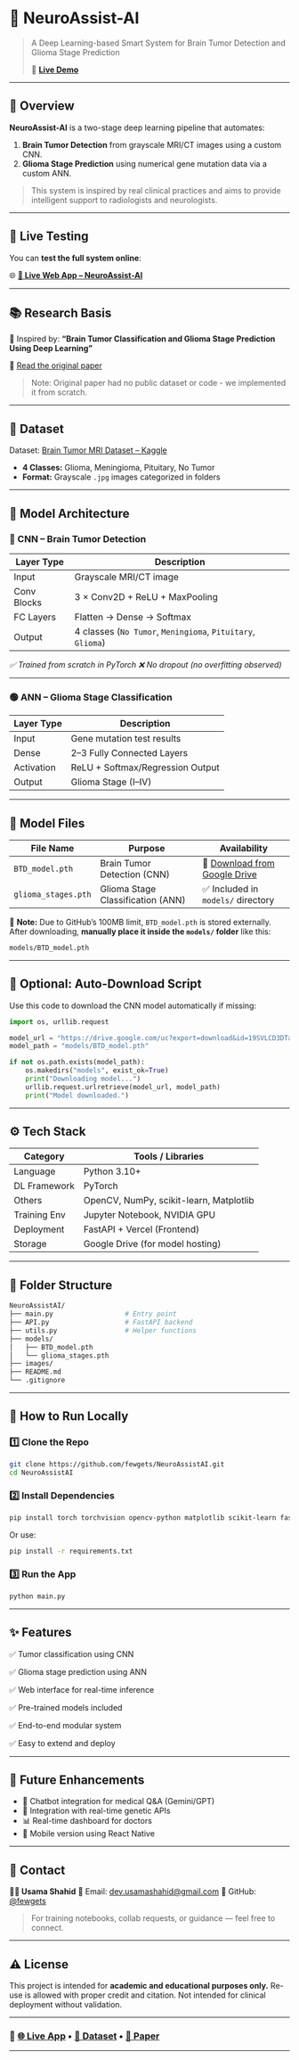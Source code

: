 # 🧠 NeuroAssist-AI

> A Deep Learning-based Smart System for Brain Tumor Detection and Glioma Stage Prediction
> 
> 🔗 **[Live Demo](https://neuroassistai.vercel.app/)**

---

## 📌 Overview

**NeuroAssist-AI** is a two-stage deep learning pipeline that automates:

1. **Brain Tumor Detection** from grayscale MRI/CT images using a custom CNN.
2. **Glioma Stage Prediction** using numerical gene mutation data via a custom ANN.

> This system is inspired by real clinical practices and aims to provide intelligent support to radiologists and neurologists.

---

## 🧪 Live Testing

You can **test the full system online**:

🌐 **[🔗 Live Web App – NeuroAssist-AI](https://neuroassistai.vercel.app/)**

---

## 📚 Research Basis

📄 Inspired by:
**“Brain Tumor Classification and Glioma Stage Prediction Using Deep Learning”**

🔗 [Read the original paper](https://onlinelibrary.wiley.com/doi/full/10.1155/2022/1830010)

> Note: Original paper had no public dataset or code - we implemented it from scratch.

---

## 📂 Dataset

Dataset: [Brain Tumor MRI Dataset – Kaggle](https://www.kaggle.com/datasets/masoudnickparvar/brain-tumor-mri-dataset)

* **4 Classes:** Glioma, Meningioma, Pituitary, No Tumor
* **Format:** Grayscale `.jpg` images categorized in folders

---

## 🧠 Model Architecture

### 🔷 CNN – Brain Tumor Detection

| Layer Type  | Description                                                 |
| ----------- | ----------------------------------------------------------- |
| Input       | Grayscale MRI/CT image                                      |
| Conv Blocks | 3 × Conv2D + ReLU + MaxPooling                              |
| FC Layers   | Flatten → Dense → Softmax                                   |
| Output      | 4 classes (`No Tumor`, `Meningioma`, `Pituitary`, `Glioma`) |

*✅ Trained from scratch in PyTorch*
*❌ No dropout (no overfitting observed)*

---

### 🟢 ANN – Glioma Stage Classification

| Layer Type | Description                      |
| ---------- | -------------------------------- |
| Input      | Gene mutation test results       |
| Dense      | 2–3 Fully Connected Layers       |
| Activation | ReLU + Softmax/Regression Output |
| Output     | Glioma Stage (I–IV)              |

---

## 💾 Model Files

| File Name           | Purpose                           | Availability                                                                                                           |
| ------------------- | --------------------------------- | ---------------------------------------------------------------------------------------------------------------------- |
| `BTD_model.pth`     | Brain Tumor Detection (CNN)       | 🔗 [Download from Google Drive](https://drive.google.com/file/d/19SVLCD3DTa1aBZ9PI4TTgNkvJKgL2LSY/view?usp=drive_link) |
| `glioma_stages.pth` | Glioma Stage Classification (ANN) | ✅ Included in `models/` directory                                                                                      |

📍 **Note:**
Due to GitHub’s 100MB limit, `BTD_model.pth` is stored externally.
After downloading, **manually place it inside the `models/` folder** like this:

```bash
models/BTD_model.pth
```

---

## 🔄 Optional: Auto-Download Script

Use this code to download the CNN model automatically if missing:

```python
import os, urllib.request

model_url = "https://drive.google.com/uc?export=download&id=19SVLCD3DTa1aBZ9PI4TTgNkvJKgL2LSY"
model_path = "models/BTD_model.pth"

if not os.path.exists(model_path):
    os.makedirs("models", exist_ok=True)
    print("Downloading model...")
    urllib.request.urlretrieve(model_url, model_path)
    print("Model downloaded.")
```

---

## ⚙️ Tech Stack

| Category     | Tools / Libraries                       |
| ------------ | --------------------------------------- |
| Language     | Python 3.10+                            |
| DL Framework | PyTorch                                 |
| Others       | OpenCV, NumPy, scikit-learn, Matplotlib |
| Training Env | Jupyter Notebook, NVIDIA GPU            |
| Deployment   | FastAPI + Vercel (Frontend)             |
| Storage      | Google Drive (for model hosting)        |

---

## 📁 Folder Structure

```bash
NeuroAssistAI/
├── main.py                  # Entry point
├── API.py                   # FastAPI backend
├── utils.py                 # Helper functions
├── models/
│   ├── BTD_model.pth
│   └── glioma_stages.pth
├── images/
├── README.md
└── .gitignore
```

---

## 🚀 How to Run Locally

### 1️⃣ Clone the Repo

```bash
git clone https://github.com/fewgets/NeuroAssistAI.git
cd NeuroAssistAI
```

### 2️⃣ Install Dependencies

```bash
pip install torch torchvision opencv-python matplotlib scikit-learn fastapi uvicorn
```

Or use:

```bash
pip install -r requirements.txt
```

### 3️⃣ Run the App

```bash
python main.py
```

---

## ✨ Features

✅ Tumor classification using CNN

✅ Glioma stage prediction using ANN

✅ Web interface for real-time inference

✅ Pre-trained models included

✅ End-to-end modular system

✅ Easy to extend and deploy

---

## 🔭 Future Enhancements

* 🤖 Chatbot integration for medical Q\&A (Gemini/GPT)
* 🧬 Integration with real-time genetic APIs
* 📊 Real-time dashboard for doctors
* 📱 Mobile version using React Native

---

## 📩 Contact

**👨‍💻 Usama Shahid**
📧 Email: [dev.usamashahid@gmail.com](mailto:dev.usamashahid@gmail.com)
🔗 GitHub: [@fewgets](https://github.com/fewgets)

> For training notebooks, collab requests, or guidance — feel free to connect.

---

## ⚠️ License

This project is intended for **academic and educational purposes only.**
Re-use is allowed with proper credit and citation.
Not intended for clinical deployment without validation.

---

### 🔗 [🌐 Live App](https://neuroassistai.vercel.app/) • [📁 Dataset](https://www.kaggle.com/datasets/masoudnickparvar/brain-tumor-mri-dataset) • [📜 Paper](https://onlinelibrary.wiley.com/doi/full/10.1155/2022/1830010)

---

